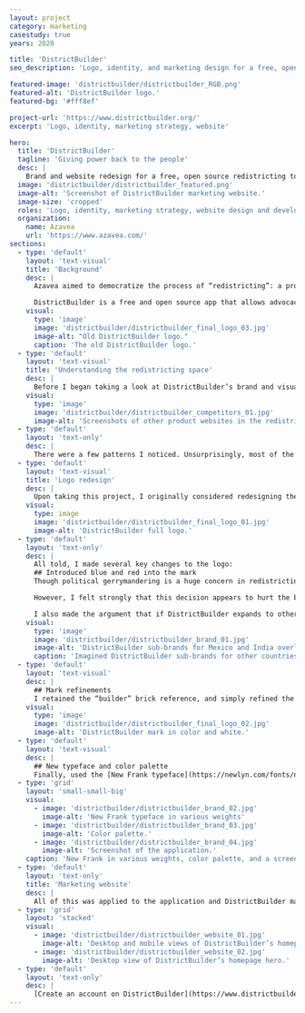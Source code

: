 ```yaml
---
layout: project
category: marketing
casestudy: true
years: 2020

title: 'DistrictBuilder'
seo_description: 'Logo, identity, and marketing design for a free, open source redistricting tool.'

featured-image: 'districtbuilder/districtbuilder_RGB.png'
featured-alt: 'DistrictBuilder logo.'
featured-bg: '#fff8ef'

project-url: 'https://www.districtbuilder.org/'
excerpt: 'Logo, identity, marketing strategy, website'

hero:
  title: 'DistrictBuilder'
  tagline: 'Giving power back to the people'
  desc: |
    Brand and website redesign for a free, open source redistricting tool that recently underwent a significant rebuild and product launch.
  image: 'districtbuilder/districtbuilder_featured.png'
  image-alt: 'Screenshot of DistrictBuilder marketing website.'
  image-size: 'cropped'
  roles: 'Logo, identity, marketing strategy, website design and development'
  organization:
    name: Azavea
    url: 'https://www.azavea.com/'
sections:
  - type: 'default'
    layout: 'text-visual'
    title: 'Background'
    desc: |
      Azavea aimed to democratize the process of “redistricting”: a process in which states redraw districts across the U.S. Redistricting has vast implications on various aspects of our country’s democracy, including representation, voting, and funding. To help make the process more transparent and accessible to the people whom it most affects, Azavea launched a refresh of a product it had first launched ten years ago: DistrictBuilder.

      DistrictBuilder is a free and open source app that allows advocacy organizations, journalists, and concerned citizens to redraw districts in a user-friendly web application, thereby allowing them to make informed suggestions to politicians. As a part of the product redesign, I worked on a refresh of the existing brand, which had been designed during the first launch and was showing its age.
    visual:
      type: 'image'
      image: 'districtbuilder/districtbuilder_final_logo_03.jpg'
      image-alt: "Old DistrictBuilder logo."
      caption: 'The old DistrictBuilder logo.'
  - type: 'default'
    layout: 'text-visual'
    title: 'Understanding the redistricting space'
    desc: |
      Before I began taking a look at DistrictBuilder’s brand and visual design, I evaluated existing tools of a similar nature. My goal was to better understand how other products were marketing themselves, and what types of imagery, color, and symbology is common. 
    visual:
      type: 'image'
      image: 'districtbuilder/districtbuilder_competitors_01.jpg'
      image-alt: 'Screenshots of other product websites in the redistricting space.'
  - type: 'default'
    layout: 'text-only'
    desc: |
      There were a few patterns I noticed. Unsurprisingly, most of the available brands use blue as a primary color, some leaning into the political colors of both red and blue.
  - type: 'default'
    layout: 'text-visual'
    title: 'Logo redesign'
    desc: |
      Upon taking this project, I originally considered redesigning the mark. Ultimately, I realized that there was enough brand recognition of DistrictBuilder within this space that it made more sense to focus on making visual refinements to the existing mark and logotype.
    visual:
      type: image
      image: 'districtbuilder/districtbuilder_final_logo_01.jpg'
      image-alt: 'DistrictBuilder full logo.'
  - type: 'default'
    layout: 'text-only' 
    desc: |
      All told, I made several key changes to the logo:
      ## Introduced blue and red into the mark
      Though political gerrymandering is a huge concern in redistricting, it is not the only consideration. Additionally, while DistrictBuilder is currently only usable for the United States, there is a hope to expand its use to other countries that also undergo the redistricting process. As a result, the original design team appears to shied away from using politically charged colors in the logomark. 

      However, I felt strongly that this decision appears to hurt the brand more than it helps, as the colors lacked meaning. People tend to associate politics with redistricting and the census, and though DistrictBuilder is not politically aligned with either party, I felt that we could get this across through our messaging rather than the logo itself. 

      I also made the argument that if DistrictBuilder expands to other countries, then we could change out the colors and create a sub-brand:
    visual:
      type: 'image'
      image: 'districtbuilder/districtbuilder_brand_01.jpg'
      image-alt: 'DistrictBuilder sub-brands for Mexico and India overlaying images of their main cities.'
      caption: 'Imagined DistrictBuilder sub-brands for other countries it could be used in.'
  - type: 'default'
    layout: 'text-visual'
    desc: |
      ## Mark refinements
      I retained the “builder” brick reference, and simply refined the shape by recreating it overtop of a grid. I also rounded the corners slightly to make it look more modern and less sharp on screens. Both of these changes also ensured that the mark looked consistant and legible at smaller sizes, which was not true of the previous mark.
    visual:
      type: 'image'
      image: 'districtbuilder/districtbuilder_final_logo_02.jpg'
      image-alt: 'DistrictBuilder mark in color and white.'
  - type: 'default'
    layout: 'text-visual'
    desc: |
      ## New typeface and color palette
      Finally, used the [New Frank typeface](https://newlyn.com/fonts/new-frank/) for the logotype. New Frank has a large font family and has an understated design that I felt would offer DistrictBuilder more refinement than its previous logotype. I also developed a fuller color scheme for UI and collateral applications.
  - type: 'grid'
    layout: 'small-small-big'
    visual:
      - image: 'districtbuilder/districtbuilder_brand_02.jpg'
        image-alt: 'New Frank typeface in various weights'
      - image: 'districtbuilder/districtbuilder_brand_03.jpg'
        image-alt: 'Color palette.'
      - image: 'districtbuilder/districtbuilder_brand_04.jpg'
        image-alt: 'Screenshot of the application.'
    caption: 'New Frank in various weights, color palette, and a screenshot showing how I applied both to the application.'
  - type: 'default'
    layout: 'text-only'
    title: 'Marketing website'
    desc: |
      All of this was applied to the application and DistrictBuilder marketing website, the latter of which required a full overhaul. Working with my marketing colleagues, I focused on ensuring that this new web page would appeal to our target audience. Knowing that this is a pretty niche application, we also needed to explain how DistrictBuilder helps combat gerrymandering.
  - type: 'grid'
    layout: 'stacked'
    visual:
      - image: 'districtbuilder/districtbuilder_website_01.jpg'
        image-alt: 'Desktop and mobile views of DistrictBuilder’s homepage and contact page.'
      - image: 'districtbuilder/districtbuilder_website_02.jpg'
        image-alt: 'Desktop view of DistrictBuilder’s homepage hero.'
  - type: 'default'
    layout: 'text-only'
    desc: |
      [Create an account on DistrictBuilder](https://www.districtbuilder.org/) to try out redrawing districts. 
---
```

